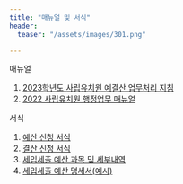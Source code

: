 ```yaml
---
title: "매뉴얼 및 서식"
header:
  teaser: "/assets/images/301.png"

---
```


매뉴얼
1. [2023학년도 사립유치원 예결산 업무처리 지침](/assets/files/2023_Fiscal_Year_Guidelines_for_Budget_and_Settlement_Processing_in_Private_Kindergartens.hwp)
2. [2022 사립유치원 행정업무 매뉴얼](/assets/files/2022_Administrative_Manual_for_Private_Kindergartens.pdf)

서식
1. [예산 신청 서식](/assets/files/budget_book.hwp)
2. [결산 신청 서식](/assets/files/statement_of_accounts.hwp)
3. [세입세출 예산 과목 및 세부내역](/assets/files/revenue_and_spending.hwp)
4. [세입세출 예산 명세서(예시)](/assets/files/revenue_and_spending_example.hwp)
